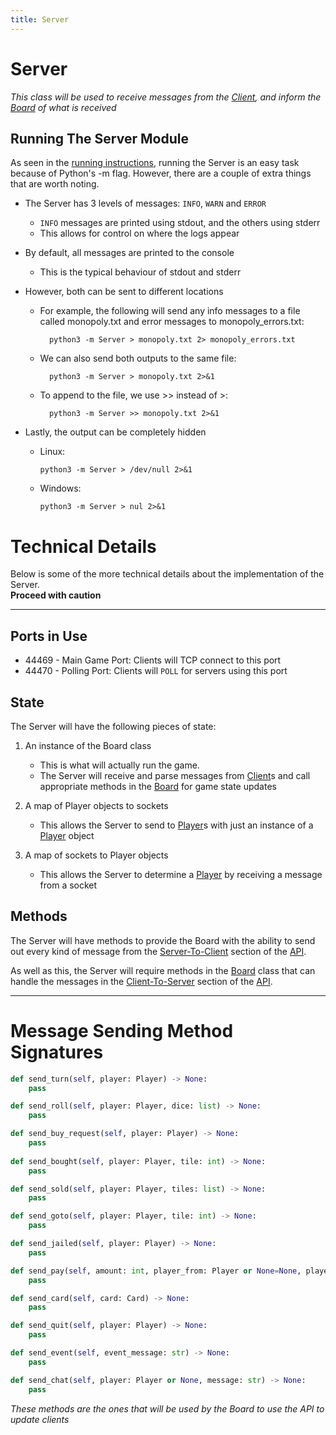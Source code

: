 ```yaml
---
title: Server
---
```


# Server
*This class will be used to receive messages from the [Client][1], and inform the [Board][2] of what is received*

## Running The Server Module
As seen in the [running instructions](.#running-the-game), running the Server is an easy task because of Python's -m flag.
However, there are a couple of extra things that are worth noting.

- The Server has 3 levels of messages: `INFO`, `WARN` and `ERROR`
    - `INFO` messages are printed using stdout, and the others using stderr
    - This allows for control on where the logs appear
    
- By default, all messages are printed to the console
    - This is the typical behaviour of stdout and stderr
    
- However, both can be sent to different locations
    - For example, the following will send any info messages to a file called monopoly.txt and error messages to monopoly_errors.txt:  
      ```
        python3 -m Server > monopoly.txt 2> monopoly_errors.txt
      ```
    - We can also send both outputs to the same file:  
      ```
        python3 -m Server > monopoly.txt 2>&1
      ```
    - To append to the file, we use >> instead of >:  
      ```
        python3 -m Server >> monopoly.txt 2>&1
      ```
      
- Lastly, the output can be completely hidden
    - Linux:
        ```
        python3 -m Server > /dev/null 2>&1
        ```

    - Windows:
        ```
        python3 -m Server > nul 2>&1
        ```

# Technical Details
Below is some of the more technical details about the implementation of the Server.  
**Proceed with caution**

---

## Ports in Use
- 44469 - Main Game Port: Clients will TCP connect to this port
- 44470 - Polling Port: Clients will `POLL` for servers using this port

## State
The Server will have the following pieces of state:

1. An instance of the Board class
    - This is what will actually run the game.
    - The Server will receive and parse messages from [Client][1]s and call appropriate methods in the [Board][2] for game state updates
    
2. A map of Player objects to sockets
    - This allows the Server to send to [Player][3]s with just an instance of a [Player][3] object

3. A map of sockets to Player objects
    - This allows the Server to determine a [Player][3] by receiving a message from a socket
    
## Methods
The Server will have methods to provide the Board with the ability to send out every kind of message from the [Server-To-Client](https://crnbrdrck.github.io/Monopoly/API#server-to-client-commands) section of the [API][4].

As well as this, the Server will require methods in the [Board][2] class that can handle the messages in the [Client-To-Server](https://crnbrdrck.github.io/Monopoly/API#client-to-server-commands) section of the [API][4].

---

# Message Sending Method Signatures
```python
def send_turn(self, player: Player) -> None:
    pass

def send_roll(self, player: Player, dice: list) -> None:
    pass

def send_buy_request(self, player: Player) -> None:
    pass
    
def send_bought(self, player: Player, tile: int) -> None:
    pass

def send_sold(self, player: Player, tiles: list) -> None:
    pass

def send_goto(self, player: Player, tile: int) -> None:
    pass

def send_jailed(self, player: Player) -> None:
    pass

def send_pay(self, amount: int, player_from: Player or None=None, player_to: Player or None=None) -> None:
    pass

def send_card(self, card: Card) -> None:
    pass

def send_quit(self, player: Player) -> None:
    pass

def send_event(self, event_message: str) -> None:
    pass

def send_chat(self, player: Player or None, message: str) -> None:
    pass
```

_These methods are the ones that will be used by the Board to use the API to update clients_

[1]: https://crnbrdrck.github.io/Monopoly/Client
[2]: https://crnbrdrck.github.io/Monopoly/Board
[3]: https://crnbrdrck.github.io/Monopoly/Player
[4]: https://crnbrdrck.github.io/Monopoly/API
